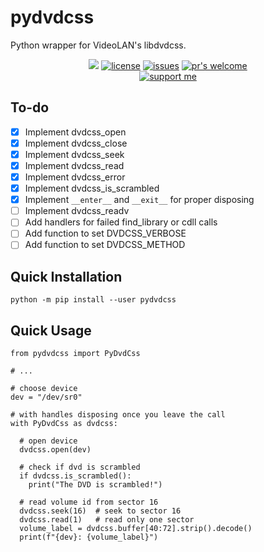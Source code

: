 # pydvdcss

Python wrapper for VideoLAN's libdvdcss.

<p align="center">
<a href="https://python.org"><img src="https://img.shields.io/badge/python-3.6%2B-informational?style=flat-square" /></a>
<a href="https://github.com/rlaPHOENiX/pydvdcss/blob/master/LICENSE"><img alt="license" src="https://img.shields.io/github/license/rlaPHOENiX/pydvdcss?style=flat-square" /></a>
<a href="https://github.com/rlaPHOENiX/pydvdcss/issues"><img alt="issues" src="https://img.shields.io/github/issues/rlaPHOENiX/pydvdcss?style=flat-square" /></a>
<a href="http://makeapullrequest.com"><img alt="pr's welcome" src="https://img.shields.io/badge/PRs-welcome-brightgreen.svg?style=flat-square" /></a>
<br>
<a href="https://ko-fi.com/W7W01KX2G"><img alt="support me" src="https://www.ko-fi.com/img/githubbutton_sm.svg" /></a>
</p>

## To-do

- [X] Implement dvdcss_open
- [X] Implement dvdcss_close
- [X] Implement dvdcss_seek
- [X] Implement dvdcss_read
- [X] Implement dvdcss_error
- [X] Implement dvdcss_is_scrambled
- [X] Implement `__enter__` and `__exit__` for proper disposing
- [ ] Implement dvdcss_readv
- [ ] Add handlers for failed find_library or cdll calls
- [ ] Add function to set DVDCSS_VERBOSE
- [ ] Add function to set DVDCSS_METHOD

## Quick Installation

    python -m pip install --user pydvdcss

## Quick Usage

    from pydvdcss import PyDvdCss

    # ...

    # choose device
    dev = "/dev/sr0"

    # with handles disposing once you leave the call
    with PyDvdCss as dvdcss:

      # open device
      dvdcss.open(dev)

      # check if dvd is scrambled
      if dvdcss.is_scrambled():
        print("The DVD is scrambled!")
      
      # read volume id from sector 16
      dvdcss.seek(16)  # seek to sector 16
      dvdcss.read(1)   # read only one sector
      volume_label = dvdcss.buffer[40:72].strip().decode()
      print(f"{dev}: {volume_label}")
